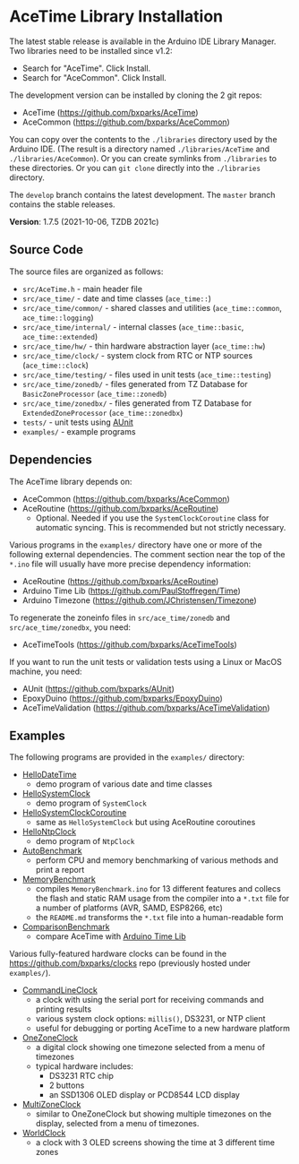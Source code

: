 # AceTime Library Installation

The latest stable release is available in the Arduino IDE Library Manager. Two
libraries need to be installed since v1.2:

* Search for "AceTime". Click Install.
* Search for "AceCommon". Click Install.

The development version can be installed by cloning the 2 git repos:

* AceTime (https://github.com/bxparks/AceTime)
* AceCommon (https://github.com/bxparks/AceCommon)

You can copy over the contents to the `./libraries` directory used by the
Arduino IDE. (The result is a directory named `./libraries/AceTime` and
`./libraries/AceCommon`). Or you can create symlinks from `./libraries` to these
directories. Or you can `git clone` directly into the `./libraries` directory.

The `develop` branch contains the latest development.
The `master` branch contains the stable releases.

**Version**: 1.7.5 (2021-10-06, TZDB 2021c)

<a name="SourceCode"></a>
## Source Code

The source files are organized as follows:
* `src/AceTime.h` - main header file
* `src/ace_time/` - date and time classes (`ace_time::`)
* `src/ace_time/common/` - shared classes and utilities (`ace_time::common`,
  `ace_time::logging`)
* `src/ace_time/internal/` - internal classes (`ace_time::basic`,
  `ace_time::extended`)
* `src/ace_time/hw/` - thin hardware abstraction layer (`ace_time::hw`)
* `src/ace_time/clock/` - system clock from RTC or NTP sources
  (`ace_time::clock`)
* `src/ace_time/testing/` - files used in unit tests (`ace_time::testing`)
* `src/ace_time/zonedb/` - files generated from TZ Database for
  `BasicZoneProcessor` (`ace_time::zonedb`)
* `src/ace_time/zonedbx/` - files generated from TZ Database for
  `ExtendedZoneProcessor` (`ace_time::zonedbx`)
* `tests/` - unit tests using [AUnit](https://github.com/bxparks/AUnit)
* `examples/` - example programs

<a name="Dependencies"></a>
## Dependencies

The AceTime library depends on:

* AceCommon (https://github.com/bxparks/AceCommon)
* AceRoutine (https://github.com/bxparks/AceRoutine)
    * Optional. Needed if you use the `SystemClockCoroutine` class for automatic
      syncing. This is recommended but not strictly necessary.

Various programs in the `examples/` directory have one or more of the following
external dependencies. The comment section near the top of the `*.ino` file will
usually have more precise dependency information:

* AceRoutine (https://github.com/bxparks/AceRoutine)
* Arduino Time Lib (https://github.com/PaulStoffregen/Time)
* Arduino Timezone (https://github.com/JChristensen/Timezone)

To regenerate the zoneinfo files in `src/ace_time/zonedb` and
`src/ace_time/zonedbx`, you need:

* AceTimeTools (https://github.com/bxparks/AceTimeTools)

If you want to run the unit tests or validation tests using a Linux or MacOS
machine, you need:

* AUnit (https://github.com/bxparks/AUnit)
* EpoxyDuino (https://github.com/bxparks/EpoxyDuino)
* AceTimeValidation (https://github.com/bxparks/AceTimeValidation)

<a name="Examples"></a>
## Examples

The following programs are provided in the `examples/` directory:

* [HelloDateTime](../examples/HelloDateTime/)
    * demo program of various date and time classes
* [HelloSystemClock](../examples/HelloSystemClock/)
    * demo program of `SystemClock`
* [HelloSystemClockCoroutine](../examples/HelloSystemClockCoroutine/)
    * same as `HelloSystemClock` but using AceRoutine coroutines
* [HelloNtpClock](../examples/HelloNtpClock/)
    * demo program of `NtpClock`
* [AutoBenchmark](../examples/AutoBenchmark/)
    * perform CPU and memory benchmarking of various methods and print a report
* [MemoryBenchmark](../examples/MemoryBenchmark/)
    * compiles `MemoryBenchmark.ino` for 13 different features and collecs the
      flash and static RAM usage from the compiler into a `*.txt` file for
      a number of platforms (AVR, SAMD, ESP8266, etc)
    * the `README.md` transforms the `*.txt` file into a human-readable form
* [ComparisonBenchmark](../examples/ComparisonBenchmark/)
    * compare AceTime with
    [Arduino Time Lib](https://github.com/PaulStoffregen/Time)

Various fully-featured hardware clocks can be found in the
https://github.com/bxparks/clocks repo (previously hosted under `examples/`).

* [CommandLineClock](https://github.com/bxparks/clocks/tree/master/CommandLineClock)
    * a clock with using the serial port for receiving commands and printing
      results
    * various system clock options: `millis()`, DS3231, or NTP client
    * useful for debugging or porting AceTime to a new hardware platform
* [OneZoneClock](https://github.com/bxparks/clocks/tree/master/OneZoneClock)
    * a digital clock showing one timezone selected from a menu of timezones
    * typical hardware includes:
        * DS3231 RTC chip
        * 2 buttons
        * an SSD1306 OLED display or PCD8544 LCD display
* [MultiZoneClock](https://github.com/bxparks/clocks/tree/master/MultiZoneClock)
    * similar to OneZoneClock but showing multiple timezones on the display,
      selected from a menu of timezones.
* [WorldClock](https://github.com/bxparks/clocks/tree/master/WorldClock)
    * a clock with 3 OLED screens showing the time at 3 different time zones
